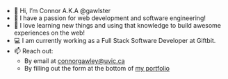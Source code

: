 - 👋 Hi, I’m Connor A.K.A @gawlster
- 👀 I have a passion for web development and software engineering!
- 🧠 I love learning new things and using that knowledge to build awesome experiences on the web!
- 💻 I am currently working as a Full Stack Software Developer at Giftbit.
- 📫 Reach out:
  - By email at connorgawley@uvic.ca
  - By filling out the form at the bottom of <a href='https://gawlster.github.io/portfolio' target='_blank'>my portfolio</a>

<!---
gawlster/gawlster is a ✨ special ✨ repository because its `README.md` (this file) appears on your GitHub profile.
You can click the Preview link to take a look at your changes.
--->
